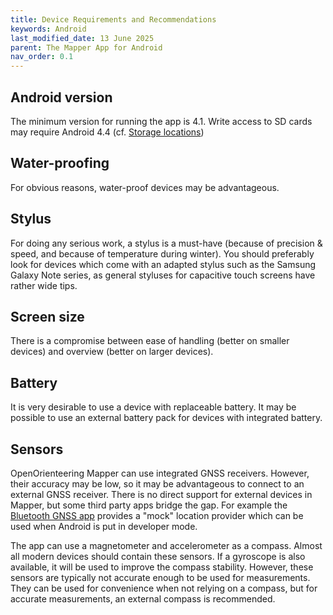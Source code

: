 ```yaml
---
title: Device Requirements and Recommendations
keywords: Android
last_modified_date: 13 June 2025
parent: The Mapper App for Android
nav_order: 0.1
---
```


## Android version

The minimum version for running the app is 4.1. Write access to SD cards may require Android 4.4 (cf. [Storage locations](android-storage.md))


## Water-proofing

For obvious reasons, water-proof devices may be advantageous.


## Stylus

For doing any serious work, a stylus is a must-have (because of precision & speed, and because of temperature during winter). You should preferably look for devices which come with an adapted stylus such as the Samsung Galaxy Note series, as general styluses for capacitive touch screens have rather wide tips.


## Screen size

There is a compromise between ease of handling (better on smaller devices) and overview (better on larger devices).


## Battery

It is very desirable to use a device with replaceable battery. It may be possible to use an external battery pack for devices with integrated battery.


## Sensors

OpenOrienteering Mapper can use integrated GNSS receivers. However, their accuracy may be low, so it may be advantageous to connect to an external GNSS receiver. There is no direct support for external devices in Mapper, but some third party apps bridge the gap. For example the [Bluetooth GNSS app](https://play.google.com/store/apps/details?id=com.clearevo.bluetooth_gnss) provides a "mock" location provider which can be used when Android is put in developer mode.

The app can use a magnetometer and accelerometer as a compass. Almost all modern devices should contain these sensors. If a gyroscope is also available, it will be used to improve the compass stability. However, these sensors are typically not accurate enough to be used for measurements. They can be used for convenience when not relying on a compass, but for accurate measurements, an external compass is recommended.
